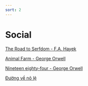 ```yaml
---
sort: 2
---
```


# Social

[The Road to Serfdom - F.A. Hayek](https://ctheory.sitehost.iu.edu/img/Hayek_The_Road_to_Serfdom.pdf)

[Animal Farm - George Orwell](https://gutenberg.net.au/ebooks01/0100011h.html)

[Nineteen eighty-four - George Orwell](https://gutenberg.net.au/ebooks01/0100021h.html)

[Đường về nô lệ](_pdf/thuvienpdf.com_duong-ve-no-le.pdf)
